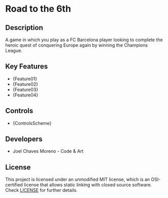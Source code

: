 # Road to the 6th

## Description

A game in which you play as a FC Barcelona player looking to complete the heroic quest of conquering Europe again by winning the Champions League.

## Key Features

 - {Feature01}
 - {Feature02}
 - {Feature03}
 - {Feature04}
 
## Controls

 - {ControlsScheme}

## Developers

 - Joel Chaves Moreno - Code & Art


## License

This project is licensed under an unmodified MIT license, which is an OSI-certified license that allows static linking with closed source software. Check [LICENSE](LICENSE) for further details.


